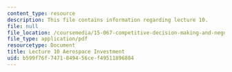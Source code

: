 ```yaml
---
content_type: resource
description: This file contains information regarding lecture 10.
file: null
file_location: /coursemedia/15-067-competitive-decision-making-and-negotiation-spring-2011/b599f76f7471849456cef49511896884_MIT15_067S11_lec10.pdf
file_type: application/pdf
resourcetype: Document
title: Lecture 10 Aerospace Investment
uid: b599f76f-7471-8494-56ce-f49511896884
---
```

